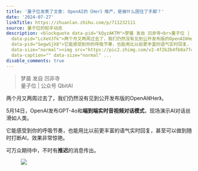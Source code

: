 ```yaml
---
title: '量子位发表了文章: OpenAI的《Her》难产，是被什么困住了手脚？'
date: '2024-07-27'
linkTitle: https://zhuanlan.zhihu.com/p/711232111
source: 量子位的知乎动态
description: <blockquote data-pid="kQyzAKTM">梦晨 发自 凹非寺<br>量子位 | 公众号 QbitAI</blockquote><p
  data-pid="LcXeVJfk">两个月又两周过去了，我们仍然没有见到公开发布版的OpenAI《Her》。</p><p data-pid="y02wBKHv">5月14日，OpenAI发布GPT-4o和<b>端到端实时音视频对话模式</b>，现场演示AI对话丝滑如人类。</p><p
  data-pid="SegwSjX8">它能感受到你的呼吸节奏，也能用比以前更丰富的语气实时回复，甚至可以做到随时打断AI，效果非常惊艳。</p><p data-pid="FEIpdDgj">可万众期待中，不时有<b>推迟</b>的消息传出。</p><figure
  data-size="normal"><img src="https://pic2.zhimg.com/v2-4f2b2b4fb0a7fc38bdc23578a65cfba1.jpg"
  data-caption="" data-size="normal" ...
disable_comments: true
---
```

<blockquote data-pid="kQyzAKTM">梦晨 发自 凹非寺<br>量子位 | 公众号 QbitAI</blockquote><p data-pid="LcXeVJfk">两个月又两周过去了，我们仍然没有见到公开发布版的OpenAI《Her》。</p><p data-pid="y02wBKHv">5月14日，OpenAI发布GPT-4o和<b>端到端实时音视频对话模式</b>，现场演示AI对话丝滑如人类。</p><p data-pid="SegwSjX8">它能感受到你的呼吸节奏，也能用比以前更丰富的语气实时回复，甚至可以做到随时打断AI，效果非常惊艳。</p><p data-pid="FEIpdDgj">可万众期待中，不时有<b>推迟</b>的消息传出。</p><figure data-size="normal"><img src="https://pic2.zhimg.com/v2-4f2b2b4fb0a7fc38bdc23578a65cfba1.jpg" data-caption="" data-size="normal" ...